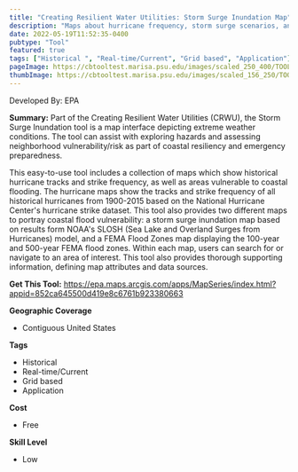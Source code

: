 ```yaml
---
title: "Creating Resilient Water Utilities: Storm Surge Inundation Map"
description: "Maps about hurricane frequency, storm surge scenarios, and FEMA flood zones"
date: 2022-05-19T11:52:35-0400
pubtype: "Tool"
featured: true
tags: ["Historical ", "Real-time/Current", "Grid based", "Application"]
pageImage: https://cbtooltest.marisa.psu.edu/images/scaled_250_400/TOOLID_8.4_ScreenCapture-1.png
thumbImage: https://cbtooltest.marisa.psu.edu/images/scaled_156_250/TOOLID_8.4_ScreenCapture-1.png
---
```

Developed By: EPA

**Summary:** Part of the Creating Resilient Water Utilities (CRWU), the Storm Surge Inundation tool is a map interface depicting extreme weather conditions. The tool can assist with exploring hazards and assessing neighborhood vulnerability/risk as part of coastal resiliency and emergency preparedness. 

This easy-to-use tool includes a collection of maps which show historical hurricane tracks and strike frequency, as well as areas vulnerable to coastal flooding. The hurricane maps show the tracks and strike frequency of all historical hurricanes from 1900-2015 based on the National Hurricane Center's hurricane strike dataset. This tool also provides two different maps to portray coastal flood vulnerability: a storm surge inundation map based on results form NOAA's SLOSH (Sea Lake and Overland Surges from Hurricanes) model, and a FEMA Flood Zones map displaying the 100-year and 500-year FEMA flood zones. Within each map, users can search for or navigate to an area of interest. This tool also provides thorough supporting information, defining map attributes and data sources. 

__**Get This Tool:**__ https://epa.maps.arcgis.com/apps/MapSeries/index.html?appid=852ca645500d419e8c6761b923380663

__**Geographic Coverage**__
- Contiguous United States

__**Tags**__
-  Historical 
-  Real-time/Current
-  Grid based
-  Application

__**Cost**__
- Free

__**Skill Level**__
- Low

